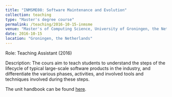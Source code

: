 ```yaml
---
title: "INMSME08: Software Maintenance and Evolution"
collection: teaching
type: "Master's degree course"
permalink: /teaching/2016-10-15-inmsme
venue: "Master's of Computing Science, University of Groningen, the Netherlands"
date: 2016-10-15
location: "Groningen, the Netherlands"
---
```


Role: Teaching Assistant (2016)

Description: The cours aim to teach students to understand the steps of the lifecycle of typical large-scale software products in the industry, and differentiate the various phases, activities, and involved tools and techniques involved during these steps.

The unit handbook can be found [here](https://ocasys.rug.nl/current/catalog/course/WMCS013-05?legacy=true).
